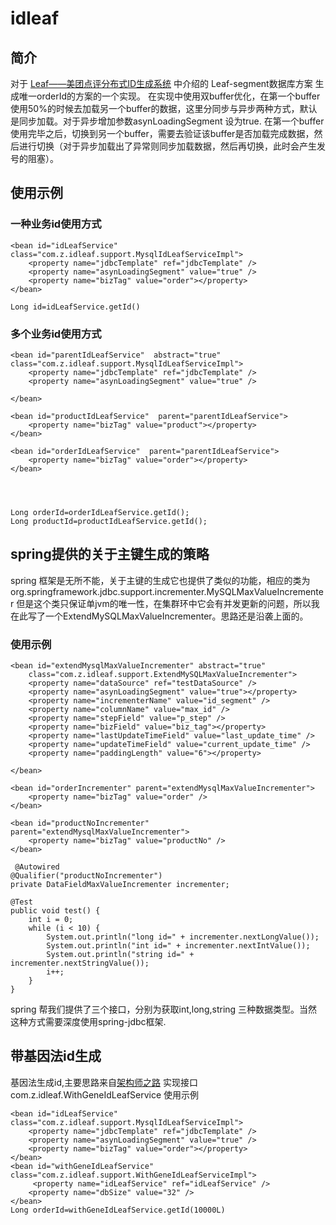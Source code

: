 # idleaf

## 简介


对于 [Leaf——美团点评分布式ID生成系统](http://tech.meituan.com/MT_Leaf.html?utm_source=tuicool&utm_medium=referral "Leaf——美团点评分布式ID生成系统") 中介绍的
Leaf-segment数据库方案 生成唯一orderId的方案的一个实现。
在实现中使用双buffer优化，在第一个buffer使用50%的时候去加载另一个buffer的数据，这里分同步与异步两种方式，默认是同步加载。对于异步增加参数asynLoadingSegment 设为true.
在第一个buffer使用完毕之后，切换到另一个buffer，需要去验证该buffer是否加载完成数据，然后进行切换（对于异步加载出了异常则同步加载数据，然后再切换，此时会产生发号的阻塞）。




## 使用示例
### 一种业务id使用方式

	<bean id="idLeafService" 	class="com.z.idleaf.support.MysqlIdLeafServiceImpl">
		<property name="jdbcTemplate" ref="jdbcTemplate" />
		<property name="asynLoadingSegment" value="true" />
		<property name="bizTag" value="order"></property>
	</bean>

	Long id=idLeafService.getId()
### 多个业务id使用方式

    <bean id="parentIdLeafService"  abstract="true" 	class="com.z.idleaf.support.MysqlIdLeafServiceImpl">
		<property name="jdbcTemplate" ref="jdbcTemplate" />
		<property name="asynLoadingSegment" value="true" />
		
	</bean>

	<bean id="productIdLeafService"  parent="parentIdLeafService">
		<property name="bizTag" value="product"></property>
	</bean>

	<bean id="orderIdLeafService"  parent="parentIdLeafService">
		<property name="bizTag" value="order"></property>
	</bean>

	


    Long orderId=orderIdLeafService.getId();
	Long productId=productIdLeafService.getId();

## spring提供的关于主键生成的策略

spring 框架是无所不能，关于主键的生成它也提供了类似的功能，相应的类为org.springframework.jdbc.support.incrementer.MySQLMaxValueIncrementer
但是这个类只保证单jvm的唯一性，在集群环中它会有并发更新的问题，所以我在此写了一个ExtendMySQLMaxValueIncrementer。思路还是沿袭上面的。
### 使用示例
	<bean id="extendMysqlMaxValueIncrementer" abstract="true"
		class="com.z.idleaf.support.ExtendMySQLMaxValueIncrementer">
		<property name="dataSource" ref="testDataSource" />
		<property name="asynLoadingSegment" value="true"></property>
		<property name="incrementerName" value="id_segment" />
		<property name="columnName" value="max_id" />
		<property name="stepField" value="p_step" />
		<property name="bizField" value="biz_tag"></property>
		<property name="lastUpdateTimeField" value="last_update_time" />
		<property name="updateTimeField" value="current_update_time" />
		<property name="paddingLength" value="6"></property>

	</bean>

	<bean id="orderIncrementer" parent="extendMysqlMaxValueIncrementer">
		<property name="bizTag" value="order" />
	</bean>
	
	<bean id="productNoIncrementer" parent="extendMysqlMaxValueIncrementer">
		<property name="bizTag" value="productNo" />
	</bean>

	 @Autowired
    @Qualifier("productNoIncrementer")
    private DataFieldMaxValueIncrementer incrementer;

    @Test
    public void test() {
        int i = 0;
        while (i < 10) {
            System.out.println("long id=" + incrementer.nextLongValue());
            System.out.println("int id=" + incrementer.nextIntValue());
            System.out.println("string id=" + incrementer.nextStringValue());
            i++;
        }
    }

spring 帮我们提供了三个接口，分别为获取int,long,string 三种数据类型。当然这种方式需要深度使用spring-jdbc框架.




## 带基因法id生成


基因法生成id,主要思路来自[架构师之路](http://mp.weixin.qq.com/s/PCzRAZa9n4aJwHOX-kAhtA)
实现接口com.z.idleaf.WithGeneIdLeafService
使用示例
	

	<bean id="idLeafService"    class="com.z.idleaf.support.MysqlIdLeafServiceImpl">
	    <property name="jdbcTemplate" ref="jdbcTemplate" />
	    <property name="asynLoadingSegment" value="true" />
	    <property name="bizTag" value="order"></property>
	</bean>
	<bean id="withGeneIdLeafService" class="com.z.idleaf.support.WithGeneIdLeafServiceImpl">
		 <property name="idLeafService" ref="idLeafService" />
	    <property name="dbSize" value="32" />
	</bean>
	Long orderId=withGeneIdLeafService.getId(10000L)
